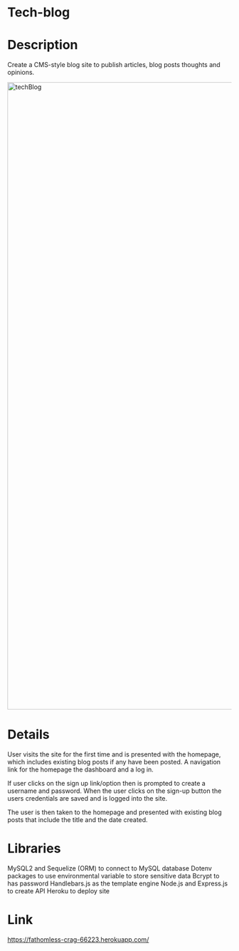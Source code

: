 # Tech-blog

# Description 
Create a CMS-style blog site to publish articles, blog posts thoughts and opinions.

<img width="1409" alt="techBlog" src="https://user-images.githubusercontent.com/64440230/136471798-0f94368f-9d06-4b18-ab59-2e91d2d54a6a.png">

# Details
User visits the site for the first time and is presented with the homepage, which includes existing blog posts if any have been posted. A navigation link for the homepage the dashboard and a log in.

If user clicks on the sign up link/option then is prompted to create a username and password. When the user clicks on the sign-up button the users credentials are saved and is logged into the site.

The user is then taken to the homepage and presented with existing blog posts that include the title and the date created.

# Libraries
MySQL2 and Sequelize (ORM) to connect to MySQL database
Dotenv packages to use environmental variable to store sensitive data
Bcrypt to has password
Handlebars.js as the template engine
Node.js and Express.js to create API
Heroku to deploy site

# Link 

https://fathomless-crag-66223.herokuapp.com/
